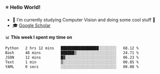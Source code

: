 ### ⭐️ Hello World!

<!--
**hologerry/hologerry** is a ✨ _special_ ✨ repository because its `README.md` (this file) appears on your GitHub profile.

Here are some ideas to get you started:

- 🔭 I’m currently working and studying on Computer Vision
- 🌱 I’m currently learning at Peking University
- 💬 Ask me about 
- 📫 How to reach me: E-mail
- 😄 Pronouns: he/his
- ⚡ Fun fact: Music is the Power
-->


- 🔭 I’m currently studying Computer Vision and doing some cool stuff 🤖
- 🎓 [Google Scholar](https://scholar.google.com/citations?user=3ykqW9wAAAAJ&hl=en)


📊 **This week I spent my time on**

<!--START_SECTION:waka-->

```txt
Python   2 hrs 12 mins   █████████████████░░░░░░░░   68.12 %
Bash     48 mins         ██████▒░░░░░░░░░░░░░░░░░░   24.71 %
JSON     12 mins         █▓░░░░░░░░░░░░░░░░░░░░░░░   06.23 %
Text     1 min           ▒░░░░░░░░░░░░░░░░░░░░░░░░   00.85 %
YAML     0 secs          ░░░░░░░░░░░░░░░░░░░░░░░░░   00.08 %
```

<!--END_SECTION:waka-->
